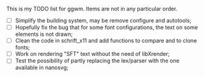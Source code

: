 This is my TODO list for ggwm. Items are not in any particular order.

- [ ] Simplify the building system, may be remove configure and autotools;    
- [ ] Hopefully fix the bug that for some font configurations, the text on some elements is not drawn;    
- [ ] Clean the code in schrift_x11 and add functions to compare and to clone fonts;    
- [ ] Work on rendering "SFT" text without the need of libXrender;    
- [ ] Test the possibility of partly replacing the lex/parser with the one available in nanosvg;     
